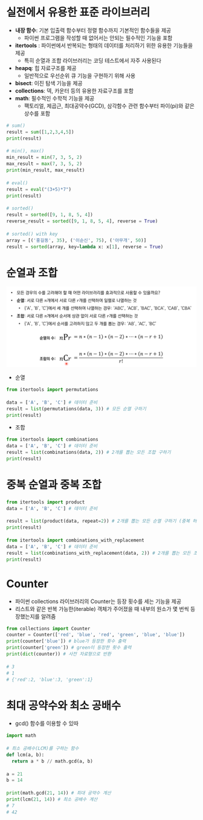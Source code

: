 # 실전에서 유용한 표준 라이브러리
* **내장 함수**: 기본 입출력 함수부터 정렬 함수까지 기본적인 함수들을 제공
  - 파이썬 프로그램을 작성할 때 없어서는 안되는 필수적인 기능을 포함
* **itertools** : 파이썬에서 반복되는 형태의 데이터를 처리하기 위한 유용한 기능들을 제공
  - 특히 순열과 조합 라이브러리는 코딩 테스트에서 자주 사용된다
* **heapq**: 힙 자료구조를 제공
  - 일반적으로 우선순위 큐 기능을 구현하기 위해 사용
* **bisect**: 이진 탐색 기능을 제공
* **collections**: 덱, 카운터 등의 유용한 자료구조를 포함
* **math**: 필수적인 수학적 기능을 제공 
  - 팩토리얼, 제곱근, 최대공약수(GCD), 삼각함수 관련 함수부터 파이(pi)와 같은 상수를 포함

```python 
# sum()
result = sum([1,2,3,4,5])
print(result)

# min(), max()
min_result = min(7, 3, 5, 2)
max_result = max(7, 3, 5, 2)
print(min_result, max_result)

# eval()
result = eval("(3+5)*7")
print(result)

# sorted()
result = sorted([9, 1, 8, 5, 4])
reverse_result = sorted([9, 1, 8, 5, 4], reverse = True)

# sorted() with key
array = [('홍길동', 35), ('이순신', 75), ('아무개', 50)]
result = sorted(array, key=lambda x: x[1], reverse = True)

```

# 순열과 조합
![순열조합](./%EC%8A%A4%ED%81%AC%EB%A6%B0%EC%83%B7/%ED%99%94%EB%A9%B4%20%EC%BA%A1%EC%B2%98%202022-07-21%20162128.png)

* 순열
```python
from itertools import permutations

data = ['A', 'B', 'C'] # 데이터 준비
result = list(permutations(data, 3)) # 모든 순열 구하기
print(result)
```

* 조합
```python
from itertools import combinations
data = ['A', 'B', 'C'] # 데이터 준비
result = list(combinations(data, 2)) # 2개를 뽑는 모든 조합 구하기
print(result)
```

# 중복 순열과 중복 조합
```python
from itertools import product
data = ['A', 'B', 'C'] # 데이터 준비

result = list(product(data, repeat=2)) # 2개를 뽑는 모든 순열 구하기 (중복 허용)
print(result)

from itertools import combinations_with_replacement
data = ['A', 'B', 'C'] # 데이터 준비
result = list(combinations_with_replacement(data, 2)) # 2개를 뽑는 모든 조합 구하기 (중복 허용)
print(result)
```

# Counter
* 파이썬 collections 라이브러리의 Counter는 등장 횟수를 세는 기능을 제공
* 리스트와 같은 반복 가능한(iterable) 객체가 주어졌을 때 내부의 원소가 몇 번씩 등장했는지를 알려줌

```python
from collections import Counter
counter = Counter(['red', 'blue', 'red', 'green', 'blue', 'blue'])
print(counter['blue']) # blue가 등장한 횟수 출력
print(counter['green']) # green이 등장한 횟수 출력
print(dict(counter)) # 사전 자료형으로 반환

# 3
# 1
# {'red':2, 'blue':3, 'green':1}
```

# 최대 공약수와 최소 공배수
* gcd() 함수를 이용할 수 있따
```python
import math

# 최소 공배수(LCM)를 구하는 함수
def lcm(a, b):
  return a * b // math.gcd(a, b)

a = 21
b = 14

print(math.gcd(21, 14)) # 최대 공약수 계산
print(lcm(21, 14)) # 최소 공배수 계산
# 7
# 42
```